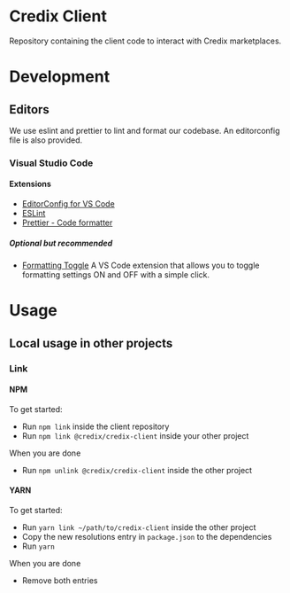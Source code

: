# Credix Client

Repository containing the client code to interact with Credix marketplaces.

# Development

## Editors

We use eslint and prettier to lint and format our codebase. An editorconfig file is also provided.

### Visual Studio Code

#### Extensions

- [EditorConfig for VS Code](https://marketplace.visualstudio.com/items?itemName=EditorConfig.EditorConfig)
- [ESLint](https://marketplace.visualstudio.com/items?itemName=dbaeumer.vscode-eslint)
- [Prettier - Code formatter](https://marketplace.visualstudio.com/items?itemName=esbenp.prettier-vscode)

##### Optional but recommended

- [Formatting Toggle](https://marketplace.visualstudio.com/items?itemName=tombonnike.vscode-status-bar-format-toggle) A VS Code extension that allows you to toggle formatting settings ON and OFF with a simple click.

# Usage

## Local usage in other projects

### Link

#### NPM

To get started:

- Run `npm link` inside the client repository
- Run `npm link @credix/credix-client` inside your other project

When you are done

- Run `npm unlink @credix/credix-client` inside the other project

#### YARN

To get started:

- Run `yarn link ~/path/to/credix-client` inside the other project
- Copy the new resolutions entry in `package.json` to the dependencies
- Run `yarn`

When you are done

- Remove both entries
